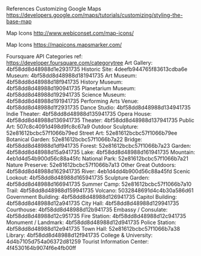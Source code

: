 References
Customizing Google Maps
https://developers.google.com/maps/tutorials/customizing/styling-the-base-map

Map Icons
http://www.webiconset.com/map-icons/

Map Icons
https://mapicons.mapsmarker.com/

Foursquare API Categories
  ref: https://developer.foursquare.com/categorytree
Art Gallery: 4bf58dd8d48988d1e2931735
Historic Site: 4deefb944765f83613cdba6e
Museum: 4bf58dd8d48988d181941735
  Art Museum: 4bf58dd8d48988d18f941735
  History Museum: 4bf58dd8d48988d190941735
  Planetarium Museum: 4bf58dd8d48988d192941735
  Science Museum: 4bf58dd8d48988d191941735
Performing Arts Venue: 4bf58dd8d48988d1f2931735
  Dance Studio: 4bf58dd8d48988d134941735
  Indie Theater: 4bf58dd8d48988d135941735
  Opera House: 4bf58dd8d48988d136941735
  Theater: 4bf58dd8d48988d137941735
Public Art: 507c8c4091d498d9fc8c67a9
  Outdoor Sculpture: 52e81612bcbc57f1066b79ed
Street Art: 52e81612bcbc57f1066b79ee
Botanical Garden: 52e81612bcbc57f1066b7a22
Bridge: 4bf58dd8d48988d1df941735
Forest: 52e81612bcbc57f1066b7a23
Garden: 4bf58dd8d48988d15a941735
Lake: 4bf58dd8d48988d161941735
Mountain: 4eb1d4d54b900d56c88a45fc
National Park: 52e81612bcbc57f1066b7a21
Nature Preserve: 52e81612bcbc57f1066b7a13
Other Great Outdoors: 4bf58dd8d48988d162941735
River: 4eb1d4dd4b900d56c88a45fd
Scenic Lookout: 4bf58dd8d48988d165941735
Sculpture Garden: 4bf58dd8d48988d166941735
Summer Camp: 52e81612bcbc57f1066b7a10
Trail: 4bf58dd8d48988d159941735
Volcano: 5032848691d4c4b30a586d61
Government Building: 4bf58dd8d48988d126941735
Capitol Building: 4bf58dd8d48988d12a941735
City Hall: 4bf58dd8d48988d129941735
Courthouse: 4bf58dd8d48988d12b941735
Embassy / Consulate: 4bf58dd8d48988d12c951735
Fire Station: 4bf58dd8d48988d12c941735
Monument / Landmark: 4bf58dd8d48988d12d941735
Police Station: 4bf58dd8d48988d12e941735
Town Hall: 52e81612bcbc57f1066b7a38
Library: 4bf58dd8d48988d12f941735
College & University: 4d4b7105d754a06372d81259
Tourist Information Center: 4f4530164b9074f6e4fb00ff
